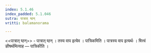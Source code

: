 ```yaml
---
index: 5.1.46
index_padded: 5.1.046
sutra: पात्रात् ष्ठन्
vritti: balamanorama

---
```

<<पात्रात् ष्ठन्>> - पात्रात् ष्ठन् । तस्य वाप इत्येव । पात्रिकमिति । पात्रस्य वाप इत्यर्थः । षित्त्वं ङीषर्थमित्याह — पात्रिकीति । 